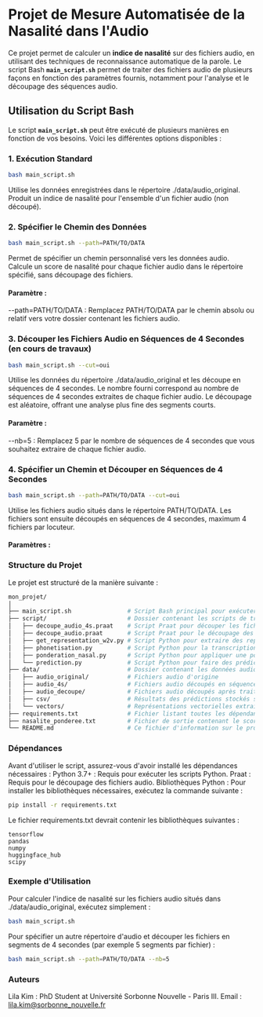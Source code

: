 # Projet de Mesure Automatisée de la Nasalité dans l'Audio

Ce projet permet de calculer un **indice de nasalité** sur des fichiers audio, en utilisant des techniques de reconnaissance automatique de la parole. Le script Bash **`main_script.sh`** permet de traiter des fichiers audio de plusieurs façons en fonction des paramètres fournis, notamment pour l'analyse et le découpage des séquences audio.

## Utilisation du Script Bash

Le script **`main_script.sh`** peut être exécuté de plusieurs manières en fonction de vos besoins. Voici les différentes options disponibles :

### 1. Exécution Standard

```bash
bash main_script.sh
```
Utilise les données enregistrées dans le répertoire ./data/audio_original.
Produit un indice de nasalité pour l'ensemble d'un fichier audio (non découpé).

### 2. Spécifier le Chemin des Données
```bash
bash main_script.sh --path=PATH/TO/DATA
```
Permet de spécifier un chemin personnalisé vers les données audio.
Calcule un score de nasalité pour chaque fichier audio dans le répertoire spécifié, sans découpage des fichiers.
#### Paramètre :
--path=PATH/TO/DATA : Remplacez PATH/TO/DATA par le chemin absolu ou relatif vers votre dossier contenant les fichiers audio.

### 3. Découper les Fichiers Audio en Séquences de 4 Secondes (en cours de travaux)
```bash
bash main_script.sh --cut=oui
```
Utilise les données du répertoire ./data/audio_original et les découpe en séquences de 4 secondes.
Le nombre fourni correspond au nombre de séquences de 4 secondes extraites de chaque fichier audio.
Le découpage est aléatoire, offrant une analyse plus fine des segments courts.
#### Paramètre :
--nb=5 : Remplacez 5 par le nombre de séquences de 4 secondes que vous souhaitez extraire de chaque fichier audio.

### 4. Spécifier un Chemin et Découper en Séquences de 4 Secondes
```bash
bash main_script.sh --path=PATH/TO/DATA --cut=oui
```
Utilise les fichiers audio situés dans le répertoire PATH/TO/DATA.
Les fichiers sont ensuite découpés en séquences de 4 secondes, maximum 4 fichiers par locuteur.
#### Paramètres :

### Structure du Projet
Le projet est structuré de la manière suivante :

```bash
mon_projet/
│
├── main_script.sh                # Script Bash principal pour exécuter le traitement
├── script/                       # Dossier contenant les scripts de traitement
│   ├── decoupe_audio_4s.praat    # Script Praat pour découper les fichiers audio en séquences de 4 secondes
│   ├── decoupe_audio.praat       # Script Praat pour le découpage des fichiers audio avec une fenêtre glissante de 50 ms
│   ├── get_representation_w2v.py # Script Python pour extraire des représentations vectorielles
│   ├── phonetisation.py          # Script Python pour la transcription phonétique
│   ├── ponderation_nasal.py      # Script Python pour appliquer une pondération sur les phonèmes nasaux
│   └── prediction.py             # Script Python pour faire des prédictions sur les données vectorielles
├── data/                         # Dossier contenant les données audio et les résultats
│   ├── audio_original/           # Fichiers audio d'origine
│   ├── audio_4s/                 # Fichiers audio découpés en séquences de 4 secondes
│   ├── audio_decoupe/            # Fichiers audio découpés après traitement
│   ├── csv/                      # Résultats des prédictions stockés sous forme de fichiers CSV
│   └── vectors/                  # Représentations vectorielles extraites
├── requirements.txt              # Fichier listant toutes les dépendances Python nécessaires au projet
├── nasalite_ponderee.txt         # Fichier de sortie contenant le score de nasalité pondéré des fichiers audio traités
└── README.md                     # Ce fichier d'information sur le projet
```

### Dépendances
Avant d'utiliser le script, assurez-vous d'avoir installé les dépendances nécessaires :
Python 3.7+ : Requis pour exécuter les scripts Python.
Praat : Requis pour le découpage des fichiers audio.
Bibliothèques Python : Pour installer les bibliothèques nécessaires, exécutez la commande suivante :

```bash
pip install -r requirements.txt
```
Le fichier requirements.txt devrait contenir les bibliothèques suivantes :

```
tensorflow
pandas
numpy
huggingface_hub
scipy
```

### Exemple d'Utilisation
Pour calculer l'indice de nasalité sur les fichiers audio situés dans ./data/audio_original, exécutez simplement :
```bash
bash main_script.sh
```

Pour spécifier un autre répertoire d'audio et découper les fichiers en segments de 4 secondes (par exemple 5 segments par fichier) :
```bash
bash main_script.sh --path=PATH/TO/DATA --nb=5
```

### Auteurs
Lila Kim : PhD Student at Université Sorbonne Nouvelle - Paris III.
Email : lila.kim@sorbonne_nouvelle.fr
